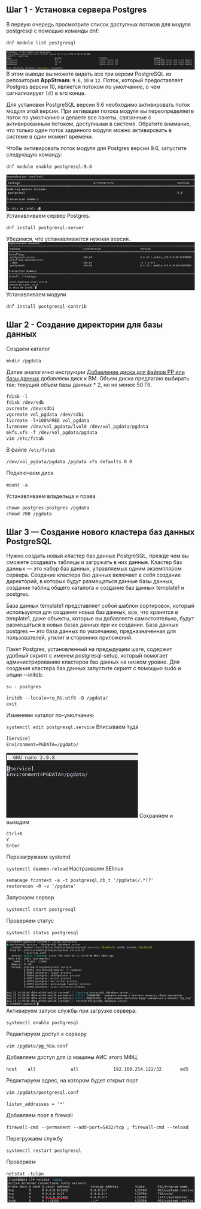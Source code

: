 ## Шаг 1 - Установка сервера Postgres

В первую очередь просмотрите список доступных потоков для модуля postgresql с помощью команды dnf:

`dnf module list postgresql`

![../Files/Pasted image 20230814134133.png](../Files/Pasted%20image%2020230814134133.png)
В этом выводе вы можете видеть все три версии PostgreSQL из репозитория **AppStream**: `9.6`, `10` и `12`. Поток, который предоставляет Postgres версии 10, является потоком по умолчанию, о чем сигнализирует `[d]` в его конце. 

Для установки PostgreSQL версии 9.6 необходимо активировать поток модуля этой версии. При активации потока модуля вы переопределяете поток по умолчанию и делаете все пакеты, связанные с активированным потоком, доступными в системе. Обратите внимание, что только один поток заданного модуля можно активировать в системе в один момент времени.

Чтобы активировать поток модуля для Postgres версии 9.6, запустите следующую команду:

`dnf module enable postgresql:9.6`

![../Files/Pasted image 20230814134202.png](../Files/Pasted%20image%2020230814134202.png)
Устанавливаем сервер Postgres.

`dnf install postgresql-server`

Убедимся, что устанавливается нужная версия.
![../Files/Pasted image 20230814134216.png](../Files/Pasted%20image%2020230814134216.png)
Устанавливаем модули

`dnf install postgresql-contrib`
## Шаг 2 - Создание директории для базы данных

Создаем каталог

`mkdir /pgdata`

Далее аналогично инструкции [Добавление диска для файлов РР или базы данных](Добавление%20диска%20для%20файлов%20РР%20или%20базы%20данных.md) добавляем диск к ВМ. Объем диска предлагаю выбирать так: текущий объем базы данных * 2, но не менее 50 Гб.

```
fdisk -l
fdisk /dev/sdb
pvcreate /dev/sdb1
vgcreate vol_pgdata /dev/sdb1
lvcreate -l+100%FREE vol_pgdata
lvrename /dev/vol_pgdata/lvol0 /dev/vol_pgdata/pgdata
mkfs.xfs -f /dev/vol_pgdata/pgdata
vim /etc/fstab
```

В файле `/etc/fstab`

`/dev/vol_pgdata/pgdata /pgdata xfs defaults 0 0`

Подключаем диск

`mount -a`

Устанавливаем владельца и права
```
chown postgres:postgres /pgdata
chmod 700 /pgdata
```

## Шаг 3 — Создание нового кластера баз данных PostgreSQL
Нужно создать новый кластер баз данных PostgreSQL, прежде чем вы сможете создавать таблицы и загружать в них данные. Кластер баз данных — это набор баз данных, управляемых одним экземпляром сервера. Создание кластера баз данных включает в себя создание директорий, в которых будут размещаться данные базы данных, создание таблиц общего каталога и создание баз данных template1 и postgres.

База данных template1 представляет собой шаблон сортировок, который используется для создания новых баз данных, все, что хранится в template1, даже объекты, которые вы добавляете самостоятельно, будут размещаться в новых базах данных при их создании. База данных postgres — это база данных по умолчанию, предназначенная для пользователей, утилит и сторонних приложений.

Пакет Postgres, установленный на предыдущем шаге, содержит удобный скрипт с именем postgresql-setup, который помогает администрированию кластеров баз данных на низком уровне. Для создания кластера баз данных запустите скрипт с помощью sudo и опции --initdb:

`su - postgres`
```
initdb --locale=ru_RU.utf8 -D /pgdata/
exit
```
Изменяем каталог по-умолчанию

`systemctl edit postgresql.service`
Вписываем туда

```
[Service]
Environment=PGDATA=/pgdata/
```
![../Files/Pasted image 20230814134913.png](../Files/Pasted%20image%2020230814134913.png)
Сохраняем и выходим

```
Ctrl+X
Y
Enter
```
Перезагружаем systemd

`systemctl daemon-reload`
Настраиваем SElinux

```
semanage fcontext -a -t postgresql_db_t '/pgdata(/.*)?'
restorecon -R -v '/pgdata'
```
Запускаем сервер

`systemctl start postgresql`

Проверяем статус

`systemctl status postgresql`

![../Files/Pasted image 20230814135010.png](../Files/Pasted%20image%2020230814135010.png)
Активируем запуск службы при загрузке сервера:

`systemctl enable postgresql`

Редактируем доступ к серверу

`vim /pgdata/pg_hba.conf`

Добавляем доступ для ip машины АИС этого МФЦ.

`host    all             all             192.168.254.122/32       md5`

Редактируем адрес, на котором будет открыт порт

`vim /pgdata/postgresql.conf`

`listen_addresses = '*'`

Добавляем порт в firewall

`firewall-cmd --permanent --add-port=5432/tcp ; firewall-cmd --reload`

Перегружаем службу

`systemctl restart postgresql`

Проверяем

`netstat -tulpn`
![../Files/Pasted image 20230814135046.png](../Files/Pasted%20image%2020230814135046.png)